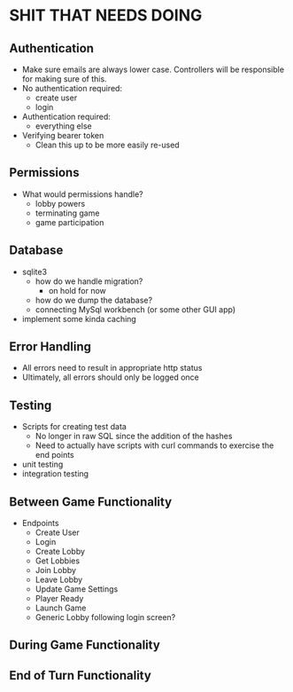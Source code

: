 # SHIT THAT NEEDS DOING

## Authentication

- Make sure emails are always lower case.  Controllers will be responsible for making sure of this.
- No authentication required:
  - create user
  - login
- Authentication required:
  - everything else
- Verifying bearer token
  - Clean this up to be more easily re-used

## Permissions

- What would permissions handle?
  - lobby powers
  - terminating game
  - game participation

## Database

- sqlite3
  - how do we handle migration?
    - on hold for now
  - how do we dump the database?
  - connecting MySql workbench (or some other GUI app)
- implement some kinda caching

## Error Handling

- All errors need to result in appropriate http status
- Ultimately, all errors should only be logged once

## Testing

- Scripts for creating test data
  - No longer in raw SQL since the addition of the hashes
  - Need to actually have scripts with curl commands to exercise the end points
- unit testing
- integration testing

## Between Game Functionality

- Endpoints
  - Create User
  - Login
  - Create Lobby
  - Get Lobbies
  - Join Lobby
  - Leave Lobby
  - Update Game Settings
  - Player Ready
  - Launch Game
  - Generic Lobby following login screen?

## During Game Functionality

## End of Turn Functionality
